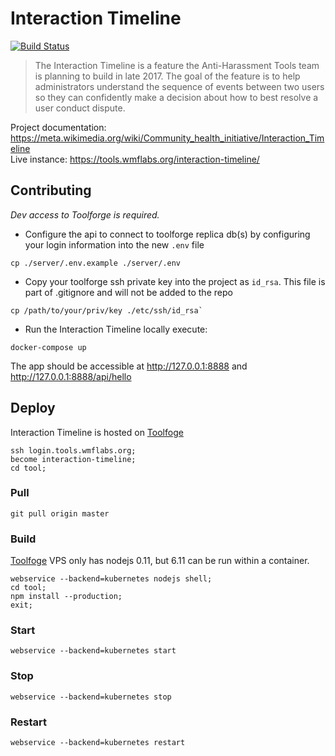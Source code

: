 # Interaction Timeline
[![Build Status](https://travis-ci.org/wikimedia/InteractionTimeline.svg?branch=master)](https://travis-ci.org/wikimedia/InteractionTimeline)

> The Interaction Timeline is a feature the Anti-Harassment Tools team is
> planning to build in late 2017. The goal of the feature is to help
> administrators understand the sequence of events between two users so
> they can confidently make a decision about how to best resolve a user conduct
> dispute.

Project documentation: <https://meta.wikimedia.org/wiki/Community_health_initiative/Interaction_Timeline><br>
Live instance: <https://tools.wmflabs.org/interaction-timeline/>

## Contributing
*Dev access to Toolforge is required.*

- Configure the api to connect to toolforge replica db(s) by configuring your login information into the new `.env` file 
```
cp ./server/.env.example ./server/.env
```
- Copy your toolforge ssh private key into the project as `id_rsa`. This file is part of .gitignore and will not be added to the repo
```
cp /path/to/your/priv/key ./etc/ssh/id_rsa`
```

- Run the Interaction Timeline locally execute:
```
docker-compose up
```
The app should be accessible at <http://127.0.0.1:8888> and <http://127.0.0.1:8888/api/hello>

## Deploy
Interaction Timeline is hosted on [Toolfoge](https://tools.wmflabs.org)
```
ssh login.tools.wmflabs.org;
become interaction-timeline;
cd tool;
```

### Pull
```
git pull origin master
```

### Build
[Toolfoge](https://tools.wmflabs.org) VPS only has nodejs 0.11, but 6.11 can be
run within a container.
```
webservice --backend=kubernetes nodejs shell;
cd tool;
npm install --production;
exit;
```

### Start
```
webservice --backend=kubernetes start
```

### Stop
```
webservice --backend=kubernetes stop
```

### Restart
```
webservice --backend=kubernetes restart
```

